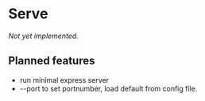 # Serve

*Not yet implemented.*

## Planned features

* run minimal express server
* --port to set portnumber, load default from config file.